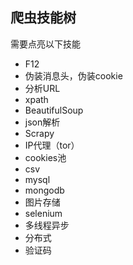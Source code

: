 ## 爬虫技能树

需要点亮以下技能

* F12
* 伪装消息头，伪装cookie
* 分析URL
* xpath
* BeautifulSoup
* json解析
* Scrapy
* IP代理（tor）
* cookies池
* csv
* mysql
* mongodb
* 图片存储
* selenium
* 多线程异步
* 分布式
* 验证码